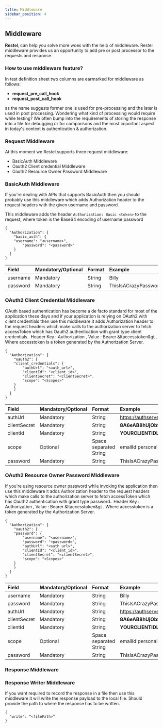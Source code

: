 ```yaml
---
title: Middleware
sidebar_position: 4
---
```


## Middleware

**Restel**, can help you solve more woes with the help of middleware. Restel middleware provides us an opportunity to add pre or post processor to the requests and response. 

### How to use middleware feature?
In test definition sheet two columns are earmarked for middleware as follows:

* **request_pre_call_hook** 
* **request_post_call_hook**

as the name suggests former one is used for pre-processing and the later is used in post processing. Wondering what kind of processing would require while testing? We often bump into the requirements of storing the response into a file for debugging or for comparisons and the most important aspect in today's context is authentication & authorization. 

### Request Middleware
At this moment we Restel supports three request middleware:

* BasicAuth Middleware 
* Oauth2 Client credential Middleware
* Oauth2 Resource Owner Password Middleware

### BasicAuth Middleware

If you're dealing with APIs that supports BasicAuth then you should probably use this middleware which adds Authorization header to the request headers with the given username and password.

This middleware adds the header `Authorization: Basic <token>` to the request, where token is the Base64 encoding of username:password 

```
{
  "Authorization": {
	"basic_auth": {
  	"username": "<username>",
    	"password": "<password>"
	}
  }
}
```

| Field | Mandatory/Optional | Format | Example
| :- | :- | :- | :-
| username | Mandatory | String | Billy
| password | Mandatory | String | ThisIsACrazyPassword


### OAuth2 Client Credential Middleware
OAuth based authentication has become a de facto standard for most of the application these days and if your application is relying on OAuth2 with client credentials then use this middleware it adds Authorization header to the request headers which make calls to the authorization server to fetch accessToken which has Oauth2 authentication with grant type client credentials.. Header Key : Authorization , Value : Bearer &ltaccesstoken&gt . Where accesstoken is a token generated by the Authorization Server. 

```
{
  "Authorization": {
	"oauth2": {
  	"client_credentials": {
    	"authUrl": "<auth_url>",
    	"clientId": "<client_id>",
    	"clientSecret": "<clientSecret>",
    	"scope": "<Scopes>"
  	}
	}
  }
}

```

| Field | Mandatory/Optional | Format | Example
| :- | :- | :- | :-
| authUrl | Mandatory | String | https://authserver.com/v1/token
| clientSecret | Mandatory | String | **8A6eAB8hUjOb9w5hWCT6CndX5FY0gFomfRMvv65jDON'TEXPOSEYOURSECERETSANYWHERE**
| clientId | Mandatory | String | **YOURCLIENTIDLIKE0oa10nhj6gkhyPLXb4x9**
| scope | Optional | Space separated String | emailId personal groups
| password | Mandatory | String | ThisIsACrazyPassword

### OAuth2 Resource Owner Password Middleware
If you're using resource owner password while invoking the application then use this middleware it adds Authorization header to the request headers which make calls to the authorization server to fetch accessToken which has Oauth2 authentication with grant type password.. Header Key : Authorization , Value : Bearer &ltaccesstoken&gt . Where accesstoken is a token generated by the Authorization Server.

```
{
  "Authorization": {
	"oauth2": {
  	"password": {
    	"username": "<username>",
    	"password": "<password>",
    	"authUrl": "<auth_url>",
    	"clientId": "<client_id>",
    	"clientSecret": "<clientSecret>",
    	"scope": "<Scopes>"
  	}
	}
  }
}
```

| Field | Mandatory/Optional | Format | Example
| :- | :- | :- | :-
| username | Mandatory | String | Billy
| password | Mandatory | String | ThisIsACrazyPassword
| authUrl | Mandatory | String | https://authserver.com/v1/token
| clientSecret | Mandatory | String | **8A6eAB8hUjOb9w5hWCT6CndX5FY0gFomfRMvv65jDON'TEXPOSEYOURSECERETSANYWHERE**
| clientId | Mandatory | String | **YOURCLIENTIDLIKE0oa10nhj6gkhyPLXb4x9**
| scope | Optional | Space separated String | emailId personal groups
| password | Mandatory | String | ThisIsACrazyPassword


### Response Middleware

### Response Writer Middleware
If you want required to record the response in a file then use this middleware it will write the response payload to the local file. Should provide the path to where the response has to be written.

```
{
  "write": “<filePath>”
}
```
